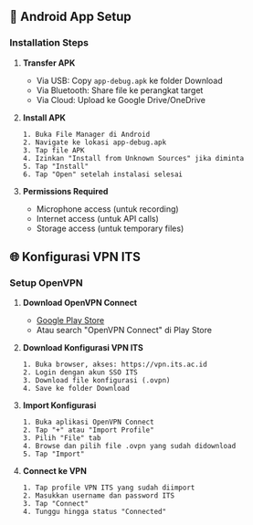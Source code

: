 ## 📱 Android App Setup

### Installation Steps

1. **Transfer APK**
   - Via USB: Copy `app-debug.apk` ke folder Download
   - Via Bluetooth: Share file ke perangkat target
   - Via Cloud: Upload ke Google Drive/OneDrive

2. **Install APK**
   ```
   1. Buka File Manager di Android
   2. Navigate ke lokasi app-debug.apk
   3. Tap file APK
   4. Izinkan "Install from Unknown Sources" jika diminta
   5. Tap "Install"
   6. Tap "Open" setelah instalasi selesai
   ```

3. **Permissions Required**
   - Microphone access (untuk recording)
   - Internet access (untuk API calls)
   - Storage access (untuk temporary files)

## 🌐 Konfigurasi VPN ITS

### Setup OpenVPN

1. **Download OpenVPN Connect**
   - [Google Play Store](https://play.google.com/store/apps/details?id=net.openvpn.openvpn)
   - Atau search "OpenVPN Connect" di Play Store

2. **Download Konfigurasi VPN ITS**
   ```
   1. Buka browser, akses: https://vpn.its.ac.id
   2. Login dengan akun SSO ITS
   3. Download file konfigurasi (.ovpn)
   4. Save ke folder Download
   ```

3. **Import Konfigurasi**
   ```
   1. Buka aplikasi OpenVPN Connect
   2. Tap "+" atau "Import Profile"
   3. Pilih "File" tab
   4. Browse dan pilih file .ovpn yang sudah didownload
   5. Tap "Import"
   ```

4. **Connect ke VPN**
   ```
   1. Tap profile VPN ITS yang sudah diimport
   2. Masukkan username dan password ITS
   3. Tap "Connect"
   4. Tunggu hingga status "Connected"
   ```
